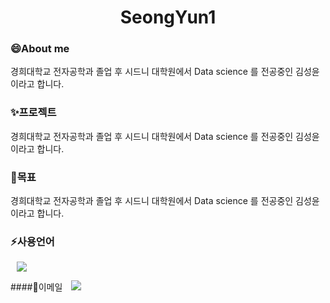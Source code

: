 <h1 align="center"> SeongYun1</h1>

<h3>😄About me</h3>
경희대학교 전자공학과 졸업 후 시드니 대학원에서 Data science 를 전공중인 김성윤이라고 합니다. 

<h3>✨프로젝트</h3>
경희대학교 전자공학과 졸업 후 시드니 대학원에서 Data science 를 전공중인 김성윤이라고 합니다. 

<h3>🌱목표</h3>
경희대학교 전자공학과 졸업 후 시드니 대학원에서 Data science 를 전공중인 김성윤이라고 합니다. 

<h3>⚡사용언어</h3>
<div>
<img src="https://img.shields.io/badge/Python-F7DF1E?style=flat-square&logo=Python&logoColor=white" style="height : auto; margin-left : 10px; margin-right : 10px;"/> 


####💬이메일
<a href="https://tnas2b@gmail.com">
    <img src="http://img.shields.io/badge/Gmail-EA4335?style=flat&logo=Gmail&logoColor=white&link=https://tnas2b@gmail.com"
        style="height : auto; margin-left : 10px; margin-right : 10px;"/>

<!--
**SeongYun1/SeongYun1** is a ✨ _special_ ✨ repository because its `README.md` (this file) appears on your GitHub profile.

Here are some ideas to get you started:

- 🔭 I’m currently working on ...
- 🌱 I’m currently learning ...
- 👯 I’m looking to collaborate on ...
- 🤔 I’m looking for help with ...
- 💬 Ask me about ...
- 📫 How to reach me: ...
- 😄 Pronouns: ...
- ⚡ Fun fact: ...
-->
